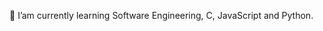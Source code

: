 🌱 I’am currently learning Software Engineering, C, JavaScript and Python. 

<!---
Han-ma-bookie/Han-ma-bookie is a ✨ special ✨ repository because its `README.md` (this file) appears on your GitHub profile.
You can click the Preview link to take a look at your changes.
--->
